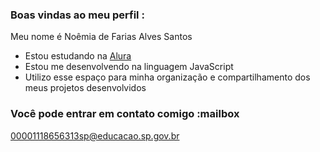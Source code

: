 ### Boas vindas ao meu perfil :

Meu nome é Noêmia de Farias Alves Santos 

- Estou estudando na [Alura](https://www.alura.com.br)
- Estou me desenvolvendo na linguagem JavaScript
- Utilizo esse espaço para minha organização e compartilhamento dos meus projetos desenvolvidos

### Você pode entrar em contato comigo :mailbox

00001118656313sp@educacao.sp.gov.br
